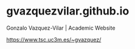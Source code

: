 # gvazquezvilar.github.io

Gonzalo Vazquez-Vilar | Academic Website

https://www.tsc.uc3m.es/~gvazquez/
